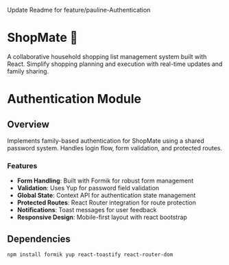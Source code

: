 Update Readme for feature/pauline-Authentication

# ShopMate 🛒

A collaborative household shopping list management system built with React. Simplify shopping planning and execution with real-time updates and family sharing.

# Authentication Module

## Overview
Implements family-based authentication for ShopMate using a shared password system. Handles login flow, form validation, and protected routes.

### Features
- **Form Handling**: Built with Formik for robust form management
- **Validation**: Uses Yup for password field validation
- **Global State**: Context API for authentication state management
- **Protected Routes**: React Router integration for route protection
- **Notifications**: Toast messages for user feedback
- **Responsive Design**: Mobile-first layout with react bootstrap

## Dependencies
```bash
npm install formik yup react-toastify react-router-dom